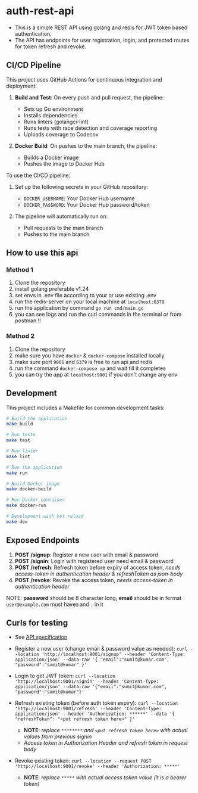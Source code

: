 # auth-rest-api

- This is a simple REST API using golang and redis for JWT token based authentication.
- The API has endpoints for user registration, login, and protected routes for token refresh and revoke.

## CI/CD Pipeline

This project uses GitHub Actions for continuous integration and deployment:

1. **Build and Test**: On every push and pull request, the pipeline:
   - Sets up Go environment
   - Installs dependencies
   - Runs linters (golangci-lint)
   - Runs tests with race detection and coverage reporting
   - Uploads coverage to Codecov

2. **Docker Build**: On pushes to the main branch, the pipeline:
   - Builds a Docker image
   - Pushes the image to Docker Hub

To use the CI/CD pipeline:
1. Set up the following secrets in your GitHub repository:
   - `DOCKER_USERNAME`: Your Docker Hub username
   - `DOCKER_PASSWORD`: Your Docker Hub password/token

2. The pipeline will automatically run on:
   - Pull requests to the main branch
   - Pushes to the main branch

## How to use this api

### Method 1

1. Clone the repository
2. install golang preferable v1.24
3. set envs in .env file  according to your or use existing .env
4. run the redis-server on your local machine at `localhost:6379`
5. run the application by command `go run cmd/main.go`
6. you can see logs and run the curl commands in the terminal or from postman !!

### Method 2

1. Clone the repository
2. make sure you have `docker` & `docker-compose` installed locally
3. make sure port `9001` and `6379` is free to run api and redis
4. run the command `docker-compose up` and wait till it completes
5. you can try the app at `localhost:9001` if you don't change any env

## Development

This project includes a Makefile for common development tasks:

```bash
# Build the application
make build

# Run tests
make test

# Run linter
make lint

# Run the application
make run

# Build Docker image
make docker-build

# Run Docker container
make docker-run

# Development with hot reload
make dev
```

## Exposed Endpoints

1. **POST /signup**: Register a new user with email & password
2. **POST /signin**: Login with registered user need email & password
3. **POST /refresh**: Refresh token before expiry of access token, *needs access-token in authentication header & refreshToken as json-body*
4. **POST /revoke**: Revoke the access token, *needs access-token in authentication header*

NOTE: **password** should be 8 character long, **email** should be in format `user@example.com` must have`@` and `.` in it

## Curls for testing

- See [API specification](./openapi/auth-rest-api.yaml)

- Register a new user (change email & password value as needed): `curl --location 'http://localhost:9001/signup' --header 'Content-Type: application/json' --data-raw '{ "email":"sumit@kumar.com", "password":"sumit@kumar" }'`

- Login to get JWT token: `curl --location 'http://localhost:9001/signin' --header 'Content-Type: application/json' --data-raw '{"email":"sumit@kumar.com", "password":"sumit@kumar"}'`

- Refresh existing token (before auth token expiry): `curl --location 'http://localhost:9001/refresh' --header 'Content-Type: application/json' --header 'Authorization: ******' --data '{
   "refreshToken": "<put refresh token here>"
}'`
  - **NOTE**: *replace `********` and `<put refresh token here>` with actual values from previous signin*
  - *Access token in Authorization Header and refresh token in request body*

- Revoke existing token: `curl --location --request POST 'http://localhost:9001/revoke' --header 'Authorization: *****'`
  - **NOTE**: *replace `*****` with actual access token value (it is a bearer token)*
